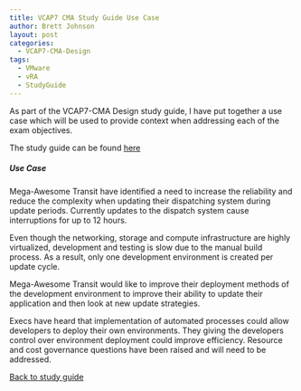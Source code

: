 ```yaml
---
title: VCAP7 CMA Study Guide Use Case
author: Brett Johnson
layout: post
categories:
  - VCAP7-CMA-Design
tags:
  - VMware
  - vRA
  - StudyGuide
---
```


As part of the VCAP7-CMA Design study guide, I have put together a use case which will be used to provide context when addressing each of the exam objectives.
                    
The study guide can be found <a class="item" href="/vcap7-CMA-Design.html">here</a> 

##### Use Case

Mega-Awesome Transit have identified a need to increase the reliability and reduce the complexity when updating their dispatching system during update periods. Currently updates to the dispatch system cause interruptions for up to 12 hours.
 
Even though the networking, storage and compute infrastructure are highly virtualized, development and testing is slow due to the manual build process. As a result, only one development environment is created per update cycle.
 
Mega-Awesome Transit would like to improve their deployment methods of the development environment to improve their ability to update their application and then look at new update strategies.
 
Execs have heard that implementation of automated processes could allow developers to deploy their own environments. They giving the developers control over environment deployment could improve efficiency. Resource and cost governance questions have been raised and will need to be addressed.

<a class="item" href="/vcap7-CMA-Design.html">Back to study guide</a> 